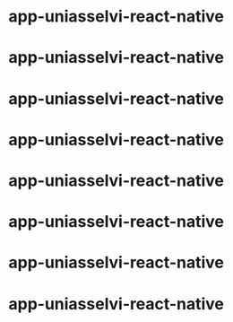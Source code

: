 # app-uniasselvi-react-native
# app-uniasselvi-react-native
# app-uniasselvi-react-native
# app-uniasselvi-react-native
# app-uniasselvi-react-native
# app-uniasselvi-react-native
# app-uniasselvi-react-native
# app-uniasselvi-react-native
